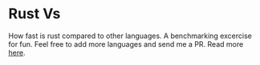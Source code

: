 # Rust Vs
How fast is rust compared to other languages. A benchmarking excercise for fun. Feel free to add more languages and send me a PR. Read more [here](https://effective-programmer.com/so-how-fast-is-rust-anyway-89e4b94ff882).

